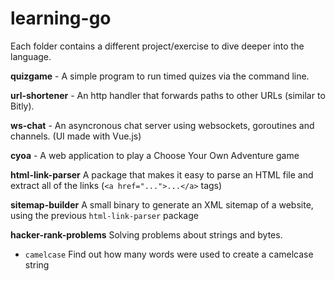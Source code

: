 # learning-go

Each folder contains a different project/exercise to dive deeper into the language.

**quizgame** - A simple program to run timed quizes via the command line.

**url-shortener** - An http handler that forwards paths to other URLs (similar to Bitly).

**ws-chat** - An asyncronous chat server using websockets, goroutines and channels. (UI made with Vue.js)

**cyoa** - A web application to play a Choose Your Own Adventure game

**html-link-parser** A package that makes it easy to parse an HTML file and extract all of the links (`<a href="...">...</a>` tags)

**sitemap-builder** A small binary to generate an XML sitemap of a website, using the previous `html-link-parser` package

**hacker-rank-problems** Solving problems about strings and bytes. 
- `camelcase` Find out how many words were used to create a camelcase string